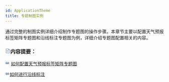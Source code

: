 ```yaml
---
id: ApplicationTheme
title: 专题制图实例
---
```

通过完整的制图实例详细介绍制作专题图的操作步骤。本章节主要以配置天气预报标签矩阵专题图和沿线标注专题图为例，详细介绍专题图配置相关的内容。

### ![](../../img/read.gif)内容提要：

![](../../img/smalltitle.png) [如何配置天气预报标签矩阵专题图](Mapping.htm)

![](../../img/smalltitle.png)[如何进行沿线标注](../../Mapping/LabelMap/AloneLineLabel.htm)

